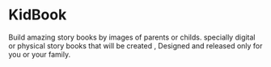 # KidBook
Build amazing story books by images of parents or childs.
specially digital or physical story books that will be created , Designed and released only for you or your family.


